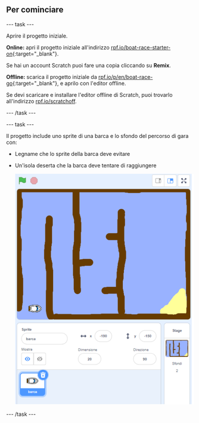 ## Per cominciare

\--- task \---

Aprire il progetto iniziale.

**Online:** apri il progetto iniziale all'indirizzo [rpf.io/boat-race-starter-on](http://rpf.io/boat-race-starter-on){:target="_blank"}.

Se hai un account Scratch puoi fare una copia cliccando su **Remix**.

**Offline:** scarica il progetto iniziale da [rpf.io/p/en/boat-race-go](http://rpf.io/p/en/boat-race-go){:target="_blank"}, e aprilo con l'editor offline.

Se devi scaricare e installare l'editor offline di Scratch, puoi trovarlo all'indirizzo [rpf.io/scratchoff](http://rpf.io/scratchoff).

\--- /task \---

\--- task \---

Il progetto include uno sprite di una barca e lo sfondo del percorso di gara con:

- Legname che lo sprite della barca deve evitare
- Un'isola deserta che la barca deve tentare di raggiungere
    
    ![screenshot](images/boat-starter.png)

\--- /task \---